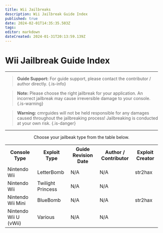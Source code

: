 ```yaml
---
title: Wii Jailbreaks
description: Wii Jailbreak Guide Index
published: true
date: 2024-02-01T14:35:35.503Z
tags: 
editor: markdown
dateCreated: 2024-01-31T20:13:59.139Z
---
```


# Wii Jailbreak Guide Index
---
> <b>Guide Support:</b>
> For guide support, please contact the contributor / author directly. 
{.is-info}

> <b>Note:</b>
> Please choose the right jailbreak for your application. An incorrect jailbreak may cause irreversible damage to your console. 
{.is-warning}

> <b>Warning:</b>
> cmrguides will not be held responsible for any damages caused throughout the jailbreaking process! Jailbreaking is conducted at your own risk. 
{.is-danger}

---

<center>
  <p>Choose your jailbeak type from the table below.</p> 
<table>
  <tr>
    <th>Console Type</th>
    <th>Exploit Type</th>
    <th>Guide Revision Date</th>
    <th>Author / Contributor</th>
    <th>Exploit Creator</th>
  </tr>
  <tr>
    <td>Nintendo Wii</td>
    <td>LetterBomb</td>
    <td>N/A</td>
    <td>N/A</td>
    <td>str2hax</td>

  </tr>
  <tr>
    <td>Nintendo Wii</td>
    <td>Twilight Princess</td>
    <td>N/A</td>
    <td>N/A</td>
  </tr>
    <tr>
    <td>Nintendo Wii Mini</td>
    <td>BlueBomb</td>
    <td>N/A</td>
    <td>N/A</td>
     <td>str2hax</td>
  </tr>
    </tr>
    <tr>
    <td>Nintendo Wii U (vWii)</td>
    <td>Various</td>
    <td>N/A</td>
    <td>N/A</td>
  </tr>
</table>
</center>







  
  